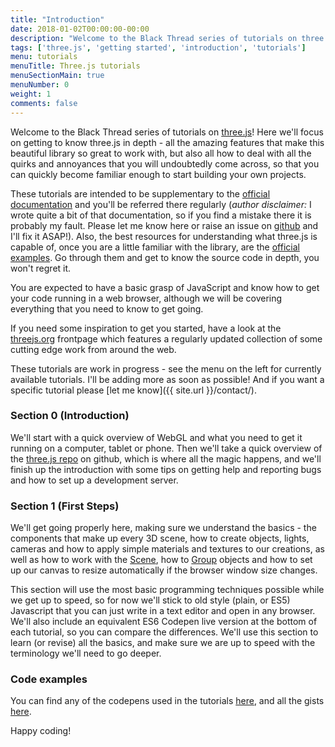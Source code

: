 ```yaml
---
title: "Introduction"
date: 2018-01-02T00:00:00-00:00
description: "Welcome to the Black Thread series of tutorials on three.js! Here we'll focus on getting to know all the amazing features that make this beautiful library so great to work with."
tags: ['three.js', 'getting started', 'introduction', 'tutorials']
menu: tutorials
menuTitle: Three.js tutorials
menuSectionMain: true
menuNumber: 0
weight: 1
comments: false
---
```


Welcome to the Black Thread series of tutorials on [three.js](https://threejs.org/)! Here we'll focus on getting to know three.js in depth - all the amazing features that make this beautiful library so great to work with, but also all how to deal with all the quirks and annoyances that you will undoubtedly come across, so that you can quickly become familiar enough to start building your own projects.

These tutorials are intended to be supplementary to the [official documentation](https://threejs.org/docs/) and you'll be referred there regularly (*author disclaimer:* I wrote quite a bit of that documentation, so if you find a mistake there it is probably my fault. Please let me know here or raise an issue on [github](https://github.com/mrdoob/three.js/issues/) and I'll fix it ASAP!). Also, the best resources for understanding what three.js is capable of, once you are a little familiar with the library, are the [official examples](https://threejs.org/examples/). Go through them and get to know the source code in depth, you won't regret it.

You are expected to have a basic grasp of JavaScript and know how to get your code running in a web browser, although we will be covering everything that you need to know to get going.

If you need some inspiration to get you started, have a look at the [threejs.org](https://threejs.org/) frontpage which features a regularly updated collection of some cutting edge work from around the web.

These tutorials are work in progress - see the menu on the left for currently available tutorials. I'll be adding more as soon as possible! And if you want a specific tutorial please [let me know]({{ site.url }}/contact/).

### Section 0 (Introduction)
We'll start with a quick overview of WebGL and what you need to get it running on a computer, tablet or phone. Then we'll take a quick overview of the [three.js repo](https://github.com/mrdoob/three.js) on github, which is where all the magic happens, and we'll finish up the introduction with some tips on getting help and reporting bugs and how to set up a development server.

### Section 1 (First Steps)
We'll get going properly here, making sure we understand the basics - the components that make up every 3D scene, how to create objects, lights, cameras and how to apply simple materials and textures to our creations, as well as how to work with the [Scene](https://threejs.org/docs/#api/scenes/Scene), how to [Group](https://threejs.org/docs/#api/objects/Group) objects and how to set up our canvas to resize automatically if the browser window size changes.

This section will use the most basic programming techniques possible while we get up to speed, so for now we'll stick to old style (plain, or ES5) Javascript that you can just write in a text editor and open in any browser. We'll also include an equivalent ES6 Codepen live version at the bottom of each tutorial, so you can compare the differences. We'll use this section to learn (or revise) all the basics, and make sure we are up to speed with the terminology we'll need to go deeper.

### Code examples
You can find any of the codepens used in the tutorials [here](https://codepen.io/collection/DKNVdO/), and all the gists [here](https://gist.github.com/looeee/).


Happy coding!
